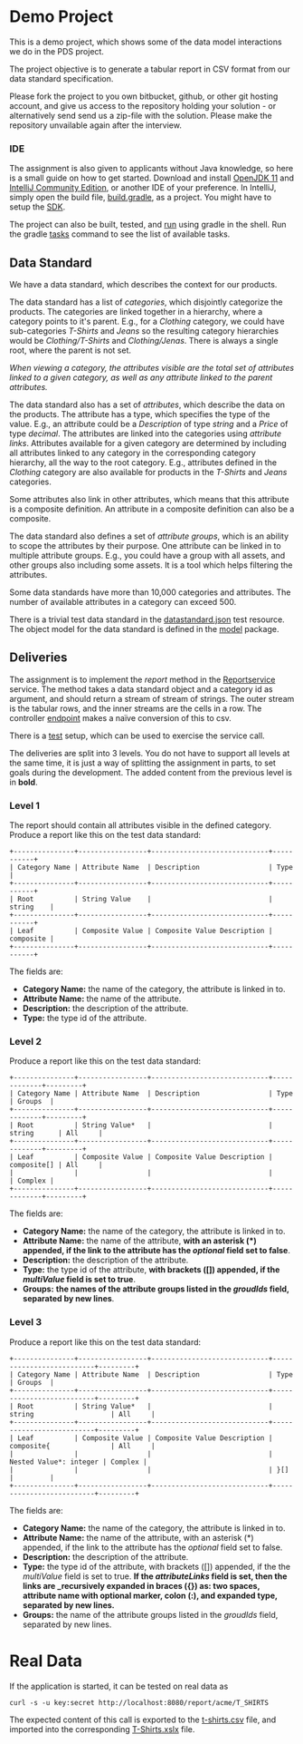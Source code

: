# Demo Project

This is a demo project, which shows some of the data model interactions we do in the PDS project.

The project objective is to generate a tabular report in CSV format from our data standard specification.

Please fork the project to you own bitbucket, github, or other git hosting account, and give us access to the 
repository holding your solution - or alternatively send send us a zip-file with the solution. Please make the 
repository unvailable again after the interview.

### IDE 

The assignment is also given to applicants without Java knowledge, so here is a small guide on how to get started. 
Download and install [OpenJDK 11](https://adoptium.net/releases.html?variant=openjdk11) and 
[IntelliJ Community Edition](https://www.jetbrains.com/idea/download/), or another IDE of your preference. 
In IntelliJ, simply open the build file, [build.gradle](build.gradle), as a project. You might have to setup the 
[SDK](https://www.jetbrains.com/help/idea/sdk.html#change-project-sdk). 

The project can also be built, tested, and
[run](https://spring.io/guides/gs/spring-boot/#_run_the_application) using gradle in the shell. Run the gradle
[tasks](https://docs.gradle.org/current/userguide/command_line_interface.html#sec:listing_tasks) command to see
the list of available tasks.

## Data Standard

We have a data standard, which describes the context for our products.

The data standard has a list of *categories*, which disjointly categorize the products.
The categories are linked together in a hierarchy, where a category points to it's parent.
E.g., for a *Clothing* category, we could have sub-categories *T-Shirts* and *Jeans* so the resulting category 
hierarchies would be *Clothing/T-Shirts* and *Clothing/Jenas*. There is always a single root, where the parent is not 
set.

_When viewing a category, the attributes visible are the total set of attributes linked to a given category,
as well as any attribute linked to the parent attributes._

The data standard also has a set of *attributes*, which describe the data on the products.
The attribute has a type, which specifies the type of the value. E.g., an attribute could be a *Description* of type
*string* and a *Price* of type *decimal*. The attributes are linked into the categories using *attribute links*.
Attributes available for a given category are determined by including all attributes linked to any category in the 
corresponding category hierarchy, all the way to the root category. E.g., attributes defined in the *Clothing* category 
are also available for products in the *T-Shirts* and *Jeans* categories.

Some attributes also link in other attributes, which means that this attribute is a composite definition. An attribute
in a composite definition can also be a composite.

The data standard also defines a set of *attribute groups*, which is an ability to scope the attributes by their 
purpose. One attribute can be linked in to multiple attribute groups. E.g., you could have a group with all assets,
and other groups also including some assets. It is a tool which helps filtering the attributes.

Some data standards have more than 10,000 categories and attributes. The number of available attributes in a category 
can exceed 500.

There is a trivial test data standard in the [datastandard.json](src/test/resources/datastandard.json) test resource.
The object model for the data standard is defined in the [model](src/main/java/com/stibo/demo/report/model) package.

## Deliveries

The assignment is to implement the *report* method in the 
[Reportservice](src/main/java/com/stibo/demo/report/service/ReportService.java) service. 
The method takes a data standard object and a category id as argument, and should return a stream of stream of strings. 
The outer stream is the tabular rows, and the inner streams are the cells in a row. The controller
[endpoint](src/main/java/com/stibo/demo/report/controller/ReportController.java) makes a naïve conversion of this to 
csv.

There is a [test](src/test/java/com/stibo/demo/report/service/ReportServiceTest.java) setup, which can be used to 
exercise the service call.

The deliveries are split into 3 levels. You do not have to support all levels at the same time, it is just a way of 
splitting the assignment in parts, to set goals during the development. The added content from the previous level is 
in **bold**.

### Level 1

The report should contain all attributes visible in the defined category.
Produce a report like this on the test data standard:

    +---------------+-----------------+-----------------------------+-----------+
    | Category Name | Attribute Name  | Description                 | Type      |
    +---------------+-----------------+-----------------------------+-----------+
    | Root          | String Value    |                             | string    |
    +---------------+-----------------+-----------------------------+-----------+
    | Leaf          | Composite Value | Composite Value Description | composite |
    +---------------+-----------------+-----------------------------+-----------+

The fields are:

- **Category Name:** the name of the category, the attribute is linked in to.
- **Attribute Name:** the name of the attribute.
- **Description:** the description of the attribute.
- **Type:** the type id of the attribute.

### Level 2

Produce a report like this on the test data standard:

    +---------------+-----------------+-----------------------------+-------------+---------+
    | Category Name | Attribute Name  | Description                 | Type        | Groups  |
    +---------------+-----------------+-----------------------------+-------------+---------+
    | Root          | String Value*   |                             | string      | All     |
    +---------------+-----------------+-----------------------------+-------------+---------+
    | Leaf          | Composite Value | Composite Value Description | composite[] | All     |
    |               |                 |                             |             | Complex |
    +---------------+-----------------+-----------------------------+-------------+---------+

The fields are:

- **Category Name:** the name of the category, the attribute is linked in to.
- **Attribute Name:** the name of the attribute, **with an asterisk (*) appended, if the link to the attribute 
has the *optional* field set to false**.
- **Description:** the description of the attribute.
- **Type:** the type id of the attribute, **with brackets ([]) appended, if the *multiValue* field is set to true**.
- **Groups:** **the names of the attribute groups listed in the *groudIds* field, separated by new lines**.

### Level 3

Produce a report like this on the test data standard:

    +---------------+-----------------+-----------------------------+--------------------------+---------+
    | Category Name | Attribute Name  | Description                 | Type                     | Groups  |
    +---------------+-----------------+-----------------------------+--------------------------+---------+
    | Root          | String Value*   |                             | string                   | All     |
    +---------------+-----------------+-----------------------------+--------------------------+---------+
    | Leaf          | Composite Value | Composite Value Description | composite{               | All     |
    |               |                 |                             |   Nested Value*: integer | Complex |
    |               |                 |                             | }[]                      |         |
    +---------------+-----------------+-----------------------------+--------------------------+---------+

The fields are:

- **Category Name:** the name of the category, the attribute is linked in to.
- **Attribute Name:** the name of the attribute, with an asterisk (*) appended, if the link to the attribute has the 
*optional* field set to false.
- **Description:** the description of the attribute.
- **Type:** the type id of the attribute, with brackets ([]) appended, if the the *multiValue* field is set to true. 
**If the *attributeLinks* field is set, then the links are _recursively expanded in braces ({}) as: two spaces, 
attribute name with optional marker, colon (:), and expanded type, separated by new lines.**
- **Groups:** the name of the attribute groups listed in the *groudIds* field, separated by new lines.

# Real Data

If the application is started, it can be tested on real data as

    curl -s -u key:secret http://localhost:8080/report/acme/T_SHIRTS

The expected content of this call is exported to the [t-shirts.csv](doc/t-shirts.csv) file, and imported into the 
corresponding [T-Shirts.xslx](doc/T-Shirts.xslx) file.